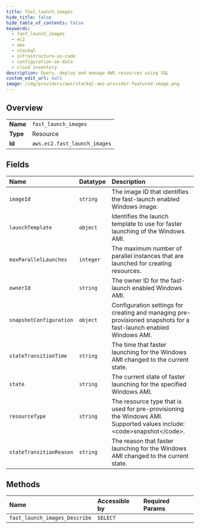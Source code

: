 ```yaml
---
title: fast_launch_images
hide_title: false
hide_table_of_contents: false
keywords:
  - fast_launch_images
  - ec2
  - aws    
  - stackql
  - infrastructure-as-code
  - configuration-as-data
  - cloud inventory
description: Query, deploy and manage AWS resources using SQL
custom_edit_url: null
image: /img/providers/aws/stackql-aws-provider-featured-image.png
---
```

  
    

## Overview
<table><tbody>
<tr><td><b>Name</b></td><td><code>fast_launch_images</code></td></tr>
<tr><td><b>Type</b></td><td>Resource</td></tr>
<tr><td><b>Id</b></td><td><code>aws.ec2.fast_launch_images</code></td></tr>
</tbody></table>

## Fields
| Name | Datatype | Description |
|:-----|:---------|:------------|
| `imageId` | `string` | The image ID that identifies the fast-launch enabled Windows image. |
| `launchTemplate` | `object` | Identifies the launch template to use for faster launching of the Windows AMI. |
| `maxParallelLaunches` | `integer` | The maximum number of parallel instances that are launched for creating resources. |
| `ownerId` | `string` | The owner ID for the fast-launch enabled Windows AMI. |
| `snapshotConfiguration` | `object` | Configuration settings for creating and managing pre-provisioned snapshots for a fast-launch enabled Windows AMI. |
| `stateTransitionTime` | `string` | The time that faster launching for the Windows AMI changed to the current state. |
| `state` | `string` | The current state of faster launching for the specified Windows AMI. |
| `resourceType` | `string` | The resource type that is used for pre-provisioning the Windows AMI. Supported values include: &lt;code&gt;snapshot&lt;/code&gt;. |
| `stateTransitionReason` | `string` | The reason that faster launching for the Windows AMI changed to the current state. |
## Methods
| Name | Accessible by | Required Params |
|:-----|:--------------|:----------------|
| `fast_launch_images_Describe` | `SELECT` |  |
